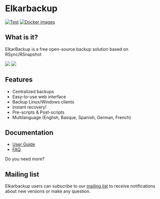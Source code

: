 # Elkarbackup

[![Test](https://github.com/elkarbackup/elkarbackup/actions/workflows/run-tests.yml/badge.svg)](https://github.com/elkarbackup/elkarbackup/actions/workflows/run-tests.yml)
[![Docker images](https://github.com/elkarbackup/elkarbackup/actions/workflows/publish-docker-images.yml/badge.svg)](https://github.com/elkarbackup/elkarbackup/actions/workflows/publish-docker-images.yml)

## What is it?
ElkarBackup is a free open-source backup solution based on RSync/RSnapshot

<img src="http://elkarbackup.org/images/screenshots/eb-login.png" />
<img src="http://elkarbackup.org/images/screenshots/eb-jobs.png" />

## Features
- Centralized backups
- Easy-to-use web interface
- Backup Linux/Windows clients
- Instant recovery!
- Pre-scripts & Post-scripts
- Multilanguage (English, Basque, Spanish, German, French)

## Documentation
* [User Guide](http://docs.elkarbackup.org/)
* [FAQ](https://github.com/elkarbackup/elkarbackup/wiki/FAQ)

Do you need more?

## Mailing list

Elkarbackup users can subscribe to our [mailing list](https://groups.google.com/forum/?hl=es#!forum/elkarbackup-users) to receive notifications about new versions or make any question.

